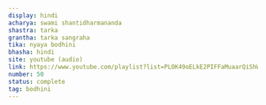 ```yaml
---
display: hindi
acharya: swami shantidharmananda
shastra: tarka
grantha: tarka sangraha
tika: nyaya bodhini
bhasha: hindi
site: youtube (audio)
link: https://www.youtube.com/playlist?list=PLOK49oELkE2PIFFaMuaarQiShWQxJpvuF
number: 50
status: complete
tag: bodhini
---
```

